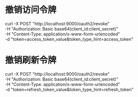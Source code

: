 # 撤销访问令牌
curl -X POST "http://localhost:9000/oauth2/revoke" \
-H "Authorization: Basic base64(client_id:client_secret)" \
-H "Content-Type: application/x-www-form-urlencoded" \
-d "token=access_token_value&token_type_hint=access_token"

# 撤销刷新令牌
curl -X POST "http://localhost:9000/oauth2/revoke" \
-H "Authorization: Basic base64(client_id:client_secret)" \
-H "Content-Type: application/x-www-form-urlencoded" \
-d "token=refresh_token_value&token_type_hint=refresh_token"
